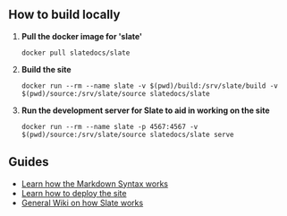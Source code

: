 ## How to build locally

1. **Pull the docker image for 'slate'**
   ```
   docker pull slatedocs/slate
   ```
2. **Build the site**
   ```
   docker run --rm --name slate -v $(pwd)/build:/srv/slate/build -v $(pwd)/source:/srv/slate/source slatedocs/slate
   ```
3. **Run the development server for Slate to aid in working on the site**
   ```
   docker run --rm --name slate -p 4567:4567 -v $(pwd)/source:/srv/slate/source slatedocs/slate serve
   ```

## Guides

- [Learn how the Markdown Syntax works](https://github.com/slatedocs/slate/wiki/Markdown-Syntax)
- [Learn how to deploy the site](https://github.com/slatedocs/slate/wiki/Deploying-Slate)
- [General Wiki on how Slate works](https://github.com/slatedocs/slate/wiki#getting-started)
